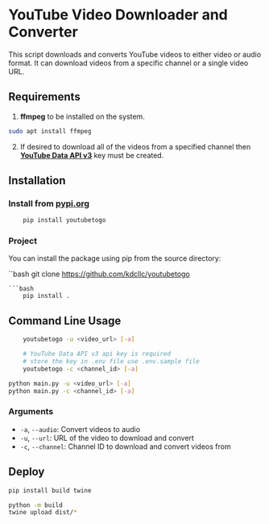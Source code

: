# YouTube Video Downloader and Converter

This script downloads and converts YouTube videos to either video or audio format. It can download videos from a specific channel or a single video URL.

## Requirements

1. **ffmpeg** to be installed on the system.

```bash
sudo apt install ffmpeg
```

2. If desired to download all of the videos from a specified channel then [**YouTube Data API v3**](https://console.cloud.google.com/apis/) key must be created.


## Installation

### Install from [pypi.org](https://pypi.org/project/youtubetogo/)

```bash
    pip install youtubetogo
```

### Project 

You can install the package using pip from the source directory:

``bash
    git clone https://github.com/kdcllc/youtubetogo
```
```bash
    pip install .
```

## Command Line Usage

```bash
    youtubetogo -u <video_url> [-a]

    # YouTube Data API v3 api key is required
    # store the key in .env file use .env.sample file
    youtubetogo -c <channel_id> [-a]
```

```bash
python main.py -u <video_url> [-a]
python main.py -c <channel_id> [-a]
```

### Arguments

- `-a`, `--audio`: Convert videos to audio
- `-u`, `--url`: URL of the video to download and convert
- `-c`, `--channel`: Channel ID to download and convert videos from

## Deploy

```bash
pip install build twine
```

```bash
python -m build
twine upload dist/*
```

